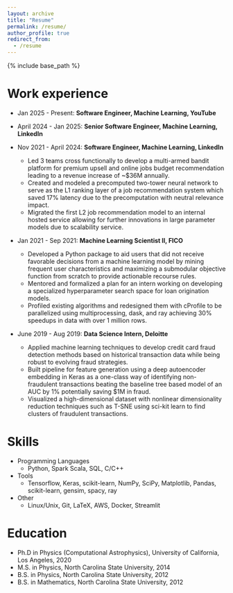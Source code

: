 ```yaml
---
layout: archive
title: "Resume"
permalink: /resume/
author_profile: true
redirect_from:
  - /resume
---
```


{% include base_path %}

Work experience
======
* Jan 2025 - Present: **Software Engineer, Machine Learning, YouTube**
* April 2024 - Jan 2025: **Senior Software Engineer, Machine Learning, LinkedIn**
* Nov 2021 - April 2024: **Software Engineer, Machine Learning, LinkedIn**
  * Led 3 teams cross functionally to develop a multi-armed bandit platform for premium upsell and online jobs budget recommendation leading to a revenue increase of ~$36M annually. 
  * Created and modeled a precomputed two-tower neural network to serve as the L1 ranking layer of a job recommendation system which saved 17% latency due to the precomputation with neutral relevance impact.
  * Migrated the first L2 job recommendation model to an internal hosted service allowing for further innovations in large parameter models due to scalability service.
   
* Jan 2021 - Sep 2021: **Machine Learning Scientist II, FICO**
  * Developed a Python package to aid users that did not receive favorable decisions from a machine learning model by mining frequent user characteristics and maximizing a submodular objective function from scratch to provide actionable recourse rules.
  * Mentored and formalized a plan for an intern working on developing a specialized hyperparameter search space for loan origination models.
  * Profiled existing algorithms and redesigned them with cProfile to be parallelized using multiprocessing, dask, and ray achieving 30% speedups in data with over 1 million rows.

* June 2019 - Aug 2019: **Data Science Intern, Deloitte** 
  * Applied machine learning techniques to develop credit card fraud detection methods based on historical transaction data while being robust to evolving fraud strategies.
  * Built pipeline for feature generation using a deep autoencoder embedding in Keras as a one-class way of identifying non-fraudulent transactions beating the baseline tree based model of an AUC by 1% potentially saving $1M in fraud.
  * Visualized a high-dimensional dataset with nonlinear dimensionality reduction techniques such as T-SNE using sci-kit learn to find clusters of fraudulent transactions.


Skills
======
* Programming Languages
  *  Python, Spark Scala, SQL, C/C++
* Tools
  * Tensorflow, Keras, scikit-learn, NumPy, SciPy, Matplotlib, Pandas, scikit-learn, gensim, spacy, ray
* Other
  * Linux/Unix, Git, LaTeX, AWS, Docker, Streamlit

Education
======
* Ph.D in Physics (Computational Astrophysics), University of California, Los Angeles, 2020
* M.S. in Physics, North Carolina State University, 2014
* B.S. in Physics, North Carolina State University, 2012
* B.S. in Mathematics, North Carolina State University, 2012


